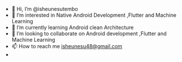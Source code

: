 - 👋 Hi, I’m @isheunesutembo
- 👀 I’m interested in Native Android Development ,Flutter and Machine Learning
- 🌱 I’m currently learning Android clean Architecture
- 💞️ I’m looking to collaborate on Android development ,Flutter and Machine Learning
- 📫 How to reach me  isheunesu48@gmail.com
- 

<!---
isheunesutembo/isheunesutembo is a ✨ special ✨ repository because its `README.md` (this file) appears on your GitHub profile.
You can click the Preview link to take a look at your changes.
--->
